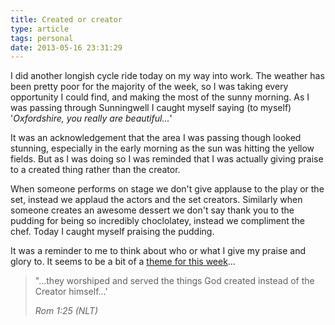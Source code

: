 ```yaml
---
title: Created or creator
type: article
tags: personal
date: 2013-05-16 23:31:29
---
```

<p> I did another longish cycle ride today on my way into work. The weather has been pretty poor for the majority of the week, so I was taking every opportunity I could find, and making the most of the sunny morning. As I was passing through Sunningwell I caught myself saying (to myself) &#39;<em>Oxfordshire, you really are beautiful&hellip;</em>&#39;</p><p> It was an acknowledgement that the area I was passing though looked stunning, especially in the early morning as the sun was hitting the yellow fields. But as I was doing so I was reminded that I was actually giving praise to a created thing rather than the creator.</p><p> When someone performs on stage we don&#39;t give applause to the play or the set, instead we applaud the actors and the set creators. Similarly when someone creates an awesome dessert we don&#39;t say thank you to the pudding for being so incredibly choclolatey, instead we compliment the chef. Today I caught myself praising the pudding.</p><p> It was a reminder to me to think about who or what I give my praise and glory to. It seems to be a bit of a&nbsp;<a href="http://jamesdoc.com/blog/clinging-to-the-post">theme for this week</a>&hellip;</p><blockquote> <p> &quot;...they worshiped and served the things God created instead of the Creator himself&hellip;&#39;</p> <cite>Rom 1:25 (NLT)</cite></blockquote>
